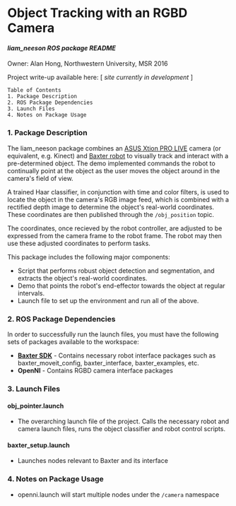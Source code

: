 # Object Tracking with an RGBD Camera
#### *liam_neeson ROS package README*

Owner: Alan Hong, Northwestern University, MSR 2016

Project write-up available here: [ *site currently in development* ]

~~~
Table of Contents
1. Package Description
2. ROS Package Dependencies
3. Launch Files
4. Notes on Package Usage
~~~

### 1. Package Description

The liam_neeson package combines an [ASUS Xtion PRO LIVE](https://www.asus.com/3D-Sensor/Xtion_PRO/) camera (or equivalent, e.g. Kinect) and [Baxter robot](http://www.rethinkrobotics.com/baxter/) to visually track and interact with a pre-determined object. The demo implemented commands the robot to continually point at the object as the user moves the object around in the camera's field of view.

A trained Haar classifier, in conjunction with time and color filters, is used to locate the object in the camera's RGB image feed, which is combined with a rectified depth image to determine the object's real-world coordinates. These coordinates are then published through the `/obj_position` topic. 

The coordinates, once recieved by the robot controller, are adjusted to be expressed from the camera frame to the robot frame. The robot may then use these adjusted coordinates to perform tasks.

This package includes the following major components:
- Script that performs robust object detection and segmentation, and extracts the object's real-world coordinates.
- Demo that points the robot's end-effector towards the object at regular intervals.
- Launch file to set up the environment and run all of the above. 

### 2. ROS Package Dependencies

In order to successfully run the launch files, you must have the following sets of packages available to the workspace:

* **[Baxter SDK](http://sdk.rethinkrobotics.com/wiki/Baxter_Setup)** - Contains necessary robot interface packages such as baxter_moveit_config, baxter_interface, baxter_examples, etc.
* **OpenNI** - Contains RGBD camera interface packages


### 3. Launch Files

#### obj_pointer.launch

- The overarching launch file of the project. Calls the necessary robot and camera launch files, runs the object classifier and robot control scripts.

#### baxter_setup.launch

- Launches nodes relevant to Baxter and its interface


### 4. Notes on Package Usage

- openni.launch will start multiple nodes under the `/camera` namespace